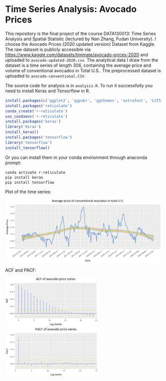 # Time Series Analysis: Avocado Prices
This repository is the final project of the course DATA130013: Time Series Analysis and Spatial Statistic (lectured by Nan Zhang, Fudan University).
I choose the Avocado Prices (2020 updated version) Dataset from Kaggle. The raw dataset is publicly accessible via <https://www.kaggle.com/datasets/timmate/avocado-prices-2020> and uploaded to  ```avocado-updated-2020.csv```. The analytical data I draw from the dataset is a time series of length 306, containing the average price and
volume of conventional avocados in Total U.S.. The preprocessed dataset is uploaded to ```avocado-conventional.CSV```.

The source code for analysis is in ```analysis.R```. To run it successfully you need to install Keras and Tensorflow in R.
```r
install.packages(c('ggplot2', 'ggpubr', 'ggthemes', 'extrafont', 'LSTS'))
install.packages('reticulate')
conda_create('r-reticulate')
use_condaenv('r-reticulate')
install.packages('keras')
library('keras')
install_keras()
install.packages('tensorflow')
library('tensorflow')
install_tensorflow()
```

Or you can install them in your conda environment through anaconda prompt:
```
conda activate r-reticulate
pip install keras
pip install tensorflow
```

Plot of the time series:

![avatar](figs/tsplot.png)

ACF and PACF:
<p>
  <img src='figs/acf.png' width='300'/><img src='figs/pacf.png' width='300'/>
</p>
